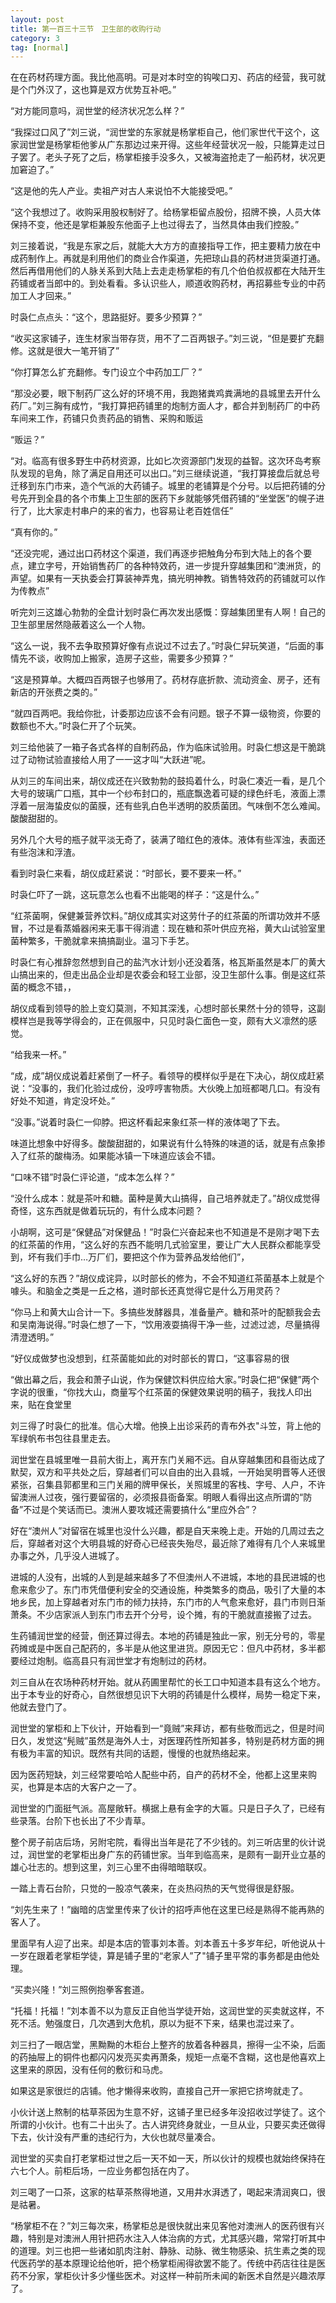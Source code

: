 ```yaml
---
layout: post
title: 第一百三十三节　卫生部的收购行动
category: 3
tag: [normal]
---
```


在在药材药理方面。我比他高明。可是对本时空的钩唉口刃、药店的经营，我可就是个门外汉了，这也算是双方优势互补吧。”

“对方能同意吗，润世堂的经济状况怎么样？”

“我探过口风了”刘三说，“润世堂的东家就是杨掌柜自己，他们家世代干这个，这家润世堂是杨掌柜他爹从广东那边过来开得。这些年经营状况一般，只能算走过日子罢了。老头子死了之后，杨掌柜接手没多久，又被海盗抢走了一船药材，状况更加窘迫了。”

“这是他的先人产业。卖祖产对古人来说怕不大能接受吧。”

“这个我想过了。收购采用股权制好了。给杨掌柜留点股份，招牌不换，人员大体保持不变，他还是掌柜兼股东他面子上也过得去了，当然具体由我们控股。”

刘三接着说，“我是东家之后，就能大大方方的直接指导工作，把主要精力放在中成药制作上。再就是利用他们的商业合作渠道，先把琼山县的药材进货渠道打通。然后再借用他们的人脉关系到大陆上去走走杨掌柜的有几个伯伯叔叔都在大陆开生药铺或者当郎中的。到处看看。多认识些人，顺道收购药材，再招募些专业的中药加工人才回来。”

时袅仁点点头：“这个，思路挺好。要多少预算？”

“收买这家铺子，连生材家当带存货，用不了二百两银子。”刘三说，“但是要扩充翻修。这就是很大一笔开销了”

“你打算怎么扩充翻修。专门设立个中药加工厂？”

“那没必要，眼下制药厂这么好的环境不用，我跑猪粪鸡粪满地的县城里去开什么药厂。”刘三胸有成竹，“我打算把药铺里的炮制方面人才，都合并到制药厂的中药车间来工作，药铺只负责药品的销售、采购和贩运

“贩运？”

“对。临高有很多野生中药材资源，比如匕次资源部门发现的益智。这次环岛考察队发现的皂角，除了满足自用还可以出口。”刘三继续说道，“我打算接盘后就总号迁移到东门市来，造个气派的大药铺子。城里的老铺算是个分号。以后把药铺的分号先开到全县的各个市集上卫生部的医药下乡就能够凭借药铺的“坐堂医”的幌子进行了，比大家走村串户的来的省力，也容易让老百姓信任”

“真有你的。”

“还没完呢，通过出口药材这个渠道，我们再逐步把触角分布到大陆上的各个要点，建立字号，开始销售药厂的各种特效药，进一步提升穿越集团和“澳洲货，的声望。如果有一天执委会打算装神弄鬼，搞光明神教。销售特效药的药铺就可以作为传教点”

听完刘三这雄心勃勃的全盘计划时袅仁再次发出感慨：穿越集团里有人啊！自己的卫生部里居然隐蔽着这么一个人物。

“这么一说，我不去争取预算好像有点说过不过去了。”时袅仁舁玩笑道，“后面的事情先不谈，收购加上搬家，造房子这些，需要多少预算？”

“这是预算单。大概四百两银子也够用了。药材存底折款、流动资金、房子，还有新店的开张费之类的。”

“就四百两吧。我给你批，计委那边应该不会有问题。银子不算一级物资，你要的数额也不大。”时袅仁开了个玩笑。

刘三给他装了一箱子各式各样的自制药品，作为临床试验用。时袅仁想这是干脆跳过了动物试验直接给人用了一一这才叫“大跃进”呢。

从刘三的车间出来，胡仪成还在兴致勃勃的鼓捣着什么，时袅仁凑近一看，是几个大号的玻璃广口瓶，其中一个纱布封口的，瓶底飘逸着可疑的绿色纤毛，液面上漂浮着一层海蛰皮似的菌膜，还有些乳白色半透明的胶质菌团。气味倒不怎么难闻。酸酸甜甜的。

另外几个大号的瓶子就平淡无奇了，装满了暗红色的液体。液体有些浑浊，表面还有些泡沫和浮渣。

看到时袅仁来看，胡仪成赶紧说：“时部长，要不要来一杯。”

时袅仁吓了一跳，这玩意怎么也看不出能喝的样子：“这是什么。”

“红茶菌啊，保健兼营养饮料。”胡仪成其实对这劳什子的红茶菌的所谓功效并不感冒，不过是看蒸婚器闲来无事干得消遣：现在糖和茶叶供应充裕，黄大山试验室里菌种繁多，干脆就拿来搞搞副业。温习下手艺。

时袅仁有心推辞忽然想到自己的盐汽水计划小还没着落，格瓦斯虽然是本厂的黄大山搞出来的，但走出品企业却是农委会和轻工业部，没卫生部什么事。倒是这红茶菌的概念不错，，

胡仪成看到领导的脸上变幻莫测，不知其深浅，心想时部长果然十分的领导，这副模样岂是我等学得会的，正在佩服中，只见时袅仁面色一变，颇有大义凛然的感觉。

“给我来一杯。”

“成，成”胡仪成说着赶紧倒了一杯子。看领导的模样似乎是在下决心，胡仪成赶紧说：“没事的，我们化验过成份，没哼哼害物质。大伙晚上加班都喝几口。有没有好处不知道，肯定没坏处。”

“没事。”说着时袅仁一仰脖。把这杯看起来象红茶一样的液体喝了下去。

味道比想象中好得多。酸酸甜甜的，如果说有什么特殊的味道的话，就是有点象掺入了红茶的酸梅汤。如果能冰镇一下味道应该会不错。

“口味不错”时袅仁评论道，“成本怎么样？”

“没什么成本：就是茶叶和糖。菌种是黄大山搞得，自己培养就走了。”胡仪成觉得奇怪，这东西就是做着玩玩的，有什么成本问题？

小胡啊，这可是“保健品”对保健品！”时袅仁兴奋起来也不知道是不是刚才喝下去的红茶菌的作用，“这么好的东西不能明几式验室里，要让广大人民群众都能享受到，坏有我们手巾…万厂们，要把这个作为营养品发给他们”，

“这么好的东西？”胡仪成诧异，以时部长的修为，不会不知道红茶菌基本上就是个噱头。和脑金之类是一丘之格，道时部长还真觉得它是什么万用灵药？

“你马上和黄大山合计一下。多搞些发酵器具，准备量产。糖和茶叶的配额我会去和吴南海说得。”时袅仁想了一下，“饮用液耍搞得干净一些，过滤过滤，尽量搞得清澄透明。”

“好仪成做梦也没想到，红茶菌能如此的对时部长的胃口，“这事容易的很

“做出幕之后，我会和萧子山说，作为保健饮料供应给大家。”时袅仁把“保健”两个字说的很重，“你找大山，商量写个红茶菌的保健效果说明的稿子，我找人印出来，贴在食堂里

刘三得了时袅仁的批准。信心大增。他换上出诊采药的青布外衣"斗笠，背上他的军绿帆布书包往县里走去。

润世堂在县城里唯一县前大街上，离开东门关厢不远。自从穿越集团和县衙达成了默契，双方和平共处之后，穿越者们可以自由的出入县城，一开始吴明晋等人还很紧张，召集县郭都里和三门关厢的牌甲保长，关照城里的客栈、字号、人户，不许留澳洲人过夜，强行要留宿的，必须报县衙备案。明眼人看得出这点所谓的“防备”不过是个笑话而已。澳洲人要攻城还需要搞什么“里应外合”？

好在“澳州人”对留宿在城里也没什么兴趣，都是自天来晚上走。开始的几周过去之后，穿越者对这个大明县城的好奇心已经丧失殆尽，最近除了难得有几个人来城里办事之外，几乎没人进城了。

进城的人没有，出城的人到是越来越多了不但澳州人不进城，本地的县民进城的也愈来愈少了。东门市凭借便利安全的交通设施，种类繁多的商品，吸引了大量的本地乡民，加上穿越者对东门市的倾力扶持，东门市的人气愈来愈好，县门市则日渐萧条。不少店家派人到东门市去开个分号，设个摊，有的干脆就直接搬了过去。

生药铺润世堂的经营，倒还算过得去。本地的药铺是独此一家，别无分号的，零星药摊或是中医自己配药的，多半是从他这里进货。原因无它：但凡中药材，多半都要经过炮制。临高县只有润世堂才有炮制过的药材。

刘三自从在农场种药材开始。就从药圃里帮忙的长工口中知道本县有这么个地方。出于本专业的好奇心，自然很想见识下大明的药铺是什么模样，局势一稳定下来，他就去登门了。

润世堂的掌柜和上下伙计，开始看到一“竟贼”来拜访，都有些敬而远之，但是时间日久，发觉这“髡贼”虽然是海外人士，对医理药性所知甚多，特别是药材方面的拥有极为丰富的知识。既然有共同的话题，慢慢的也就热络起来。

因为医药短缺，刘三经常要哈哈人配些中药，自产的药材不全，他都上这里来购买，也算是本店的大客户之一了。

润世堂的门面挺气派。高屋敞轩。横据上悬有金字的大匾。只是日子久了，已经有些录落。台阶下也长出了不少青草。

整个房子前店后场，另附宅院，看得出当年是花了不少钱的。刘三听店里的伙计说过，润世堂的老掌柜出身广东的药铺世家。当年到临高来，是颇有一副开业立基的雄心壮志的。想到这里，刘三心里不由得暗暗联叹。

一踏上青石台阶，只觉的一股凉气袭来，在炎热闷热的天气觉得很是舒服。

“刘先生来了！”幽暗的店堂里传来了伙计的招呼声他在这里已经是熟得不能再熟的客人了。

里面早有人迎了出来。却是本店的管事刘本善。刘本善五十多岁年纪，听他说从十一岁在跟着老掌柜学徒，算是铺子里的“老家人”了"铺子里平常的事务都是由他处理。

“买卖兴隆！”刘三照例抱拳客套道。

“托福！托福！”刘本善不以为意反正自他当学徒开始，这润世堂的买卖就这样，不死不活。勉强度日，几次遇到大危机，原以为挺不下来，结果也混过来了。

刘三扫了一眼店堂，黑黝黝的木柜台上整齐的放着各种器具，擦得一尘不染，后面的药抽屉上的铜件也都闪闪发亮买卖再萧条，规矩一点毫不含糊，这也是他喜欢上这里来的原因，没有任何的敷衍和马虎。

如果这是家很烂的店铺。他才懒得来收购，直接自己开一家把它挤垮就走了。

小伙计送上熬制的枯草茶因为生意不好，这铺子里已经多年没招收过学徒了。这个所谓的小伙计。也有二十出头了。古人讲究终身就业，一旦从业，只要买卖还做得下去，伙计没有严重的违纪行为，大伙也就尽量凑合。

润世堂的买卖自打老掌柜过世之后一天不如一天，所以伙计的规模也就始终保持在六七个人。前柜后场，一应业务都包括在内了。

刘三喝了一口茶，这家的枯草茶熬得地道，又用井水湃透了，喝起来清润爽口，很是祜暑。

“杨掌柜不在？”刘三每次来，杨掌柜总是很快就出来见客他对澳洲人的医药很有兴趣，特别是对澳洲人用针把药水注入人体治病的方式，尤其感兴趣，常常打听其中的道理。刘三也把一些诸如肌肉注射、静脉、动脉、微生物感染、抗生素之类的现代医药学的基本原理论给他听，把个杨掌柜闹得欲罢不能了。传统中药店往往是医药不分家，掌柜伙计多少懂些医术。对这样一种前所未闻的新医术自然是兴趣浓厚了。